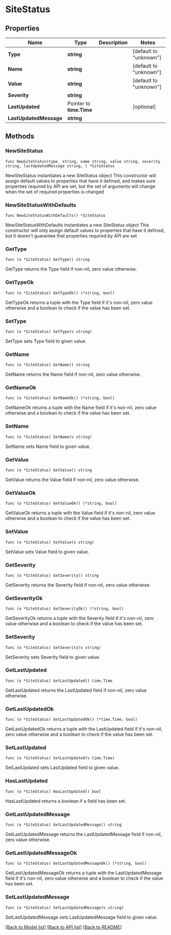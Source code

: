 # SiteStatus

## Properties

Name | Type | Description | Notes
------------ | ------------- | ------------- | -------------
**Type** | **string** |  | [default to "unknown"]
**Name** | **string** |  | [default to "unknown"]
**Value** | **string** |  | [default to "unknown"]
**Severity** | **string** |  | 
**LastUpdated** | Pointer to **time.Time** |  | [optional] 
**LastUpdatedMessage** | **string** |  | 

## Methods

### NewSiteStatus

`func NewSiteStatus(type_ string, name string, value string, severity string, lastUpdatedMessage string, ) *SiteStatus`

NewSiteStatus instantiates a new SiteStatus object
This constructor will assign default values to properties that have it defined,
and makes sure properties required by API are set, but the set of arguments
will change when the set of required properties is changed

### NewSiteStatusWithDefaults

`func NewSiteStatusWithDefaults() *SiteStatus`

NewSiteStatusWithDefaults instantiates a new SiteStatus object
This constructor will only assign default values to properties that have it defined,
but it doesn't guarantee that properties required by API are set

### GetType

`func (o *SiteStatus) GetType() string`

GetType returns the Type field if non-nil, zero value otherwise.

### GetTypeOk

`func (o *SiteStatus) GetTypeOk() (*string, bool)`

GetTypeOk returns a tuple with the Type field if it's non-nil, zero value otherwise
and a boolean to check if the value has been set.

### SetType

`func (o *SiteStatus) SetType(v string)`

SetType sets Type field to given value.


### GetName

`func (o *SiteStatus) GetName() string`

GetName returns the Name field if non-nil, zero value otherwise.

### GetNameOk

`func (o *SiteStatus) GetNameOk() (*string, bool)`

GetNameOk returns a tuple with the Name field if it's non-nil, zero value otherwise
and a boolean to check if the value has been set.

### SetName

`func (o *SiteStatus) SetName(v string)`

SetName sets Name field to given value.


### GetValue

`func (o *SiteStatus) GetValue() string`

GetValue returns the Value field if non-nil, zero value otherwise.

### GetValueOk

`func (o *SiteStatus) GetValueOk() (*string, bool)`

GetValueOk returns a tuple with the Value field if it's non-nil, zero value otherwise
and a boolean to check if the value has been set.

### SetValue

`func (o *SiteStatus) SetValue(v string)`

SetValue sets Value field to given value.


### GetSeverity

`func (o *SiteStatus) GetSeverity() string`

GetSeverity returns the Severity field if non-nil, zero value otherwise.

### GetSeverityOk

`func (o *SiteStatus) GetSeverityOk() (*string, bool)`

GetSeverityOk returns a tuple with the Severity field if it's non-nil, zero value otherwise
and a boolean to check if the value has been set.

### SetSeverity

`func (o *SiteStatus) SetSeverity(v string)`

SetSeverity sets Severity field to given value.


### GetLastUpdated

`func (o *SiteStatus) GetLastUpdated() time.Time`

GetLastUpdated returns the LastUpdated field if non-nil, zero value otherwise.

### GetLastUpdatedOk

`func (o *SiteStatus) GetLastUpdatedOk() (*time.Time, bool)`

GetLastUpdatedOk returns a tuple with the LastUpdated field if it's non-nil, zero value otherwise
and a boolean to check if the value has been set.

### SetLastUpdated

`func (o *SiteStatus) SetLastUpdated(v time.Time)`

SetLastUpdated sets LastUpdated field to given value.

### HasLastUpdated

`func (o *SiteStatus) HasLastUpdated() bool`

HasLastUpdated returns a boolean if a field has been set.

### GetLastUpdatedMessage

`func (o *SiteStatus) GetLastUpdatedMessage() string`

GetLastUpdatedMessage returns the LastUpdatedMessage field if non-nil, zero value otherwise.

### GetLastUpdatedMessageOk

`func (o *SiteStatus) GetLastUpdatedMessageOk() (*string, bool)`

GetLastUpdatedMessageOk returns a tuple with the LastUpdatedMessage field if it's non-nil, zero value otherwise
and a boolean to check if the value has been set.

### SetLastUpdatedMessage

`func (o *SiteStatus) SetLastUpdatedMessage(v string)`

SetLastUpdatedMessage sets LastUpdatedMessage field to given value.



[[Back to Model list]](../README.md#documentation-for-models) [[Back to API list]](../README.md#documentation-for-api-endpoints) [[Back to README]](../README.md)


